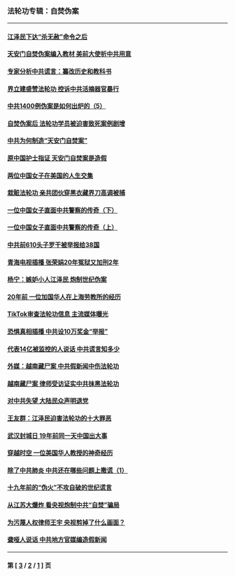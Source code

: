 ### 法轮功专辑：自焚伪案
---
#### [江泽民下达“杀无赦”命令之后](../../pages/nf5562/n13878084.md?08280430) 
#### [天安门自焚伪案编入教材 美前大使析中共用意](../../pages/nf5562/n13791932.md?08280430) 
#### [专家分析中共谎言：纂改历史和教科书](../../pages/nf5562/n13781542.md?08280430) 
#### [界立建盛赞法轮功 控诉中共活摘器官暴行](../../pages/nf5562/n13781971.md?08280430) 
#### [中共1400例伪案是如何出炉的（5）](../../pages/nf5562/n13226831.md?08280430) 
#### [自焚伪案后 法轮功学员被迫害致死案例剧增](../../pages/nf5562/n13190600.md?08280430) 
#### [中共为何制造“天安门自焚案”](../../pages/nf5562/n13183270.md?08280430) 
#### [原中国护士指证 天安门自焚案是造假](../../pages/nf5562/n13172289.md?08280430) 
#### [两位中国女子在美国的人生交集](../../pages/nf5562/n13156138.md?08280430) 
#### [栽赃法轮功 亲共团伙穿黑衣藏界刀高调被捕](../../pages/nf5562/n13073780.md?08280430) 
#### [一位中国女子直面中共警察的传奇（下）](../../pages/nf5562/n12989706.md?08280430) 
#### [一位中国女子直面中共警察的传奇（上）](../../pages/nf5562/n12985072.md?08280430) 
#### [中共前610头子罗干被举报给38国](../../pages/nf5562/n12975419.md?08280430) 
#### [青海电视插播 张荣娟20年冤狱又加刑2年](../../pages/nf5562/n12738166.md?08280430) 
#### [杨宁：嫉妒小人江泽民 炮制世纪伪案](../../pages/nf5562/n12724108.md?08280430) 
#### [20年前 一位加国华人在上海劳教所的经历](../../pages/nf5562/n12707932.md?08280430) 
#### [TikTok审查法轮功信息 主流媒体曝光](../../pages/nf5562/n12362336.md?08280430) 
#### [恐惧真相插播 中共设10万奖金“举报”](../../pages/nf5562/n12306396.md?08280430) 
#### [代表14亿被监控的人说话 中共谎言知多少](../../pages/nf5562/n12297484.md?08280430) 
#### [外媒：越南藏尸案 中共假新闻中伤法轮功](../../pages/nf5562/n12264411.md?08280430) 
#### [越南藏尸案 律师受访证实中共抹黑法轮功](../../pages/nf5562/n12261878.md?08280430) 
#### [对中共失望 大陆民众声明退党](../../pages/nf5562/n12187315.md?08280430) 
#### [王友群：江泽民迫害法轮功的十大罪恶](../../pages/nf5562/n12169074.md?08280430) 
#### [武汉封城日 19年前同一天中国出大事](../../pages/nf5562/n12150901.md?08280430) 
#### [穿越时空  一位美国华人教授的神奇经历](../../pages/nf5562/n12097460.md?08280430) 
#### [除了中共肺炎 中共还在哪些问题上撒谎（1）](../../pages/nf5562/n11955770.md?08280430) 
#### [十九年前的“伪火”不攻自破的世纪谎言](../../pages/nf5562/n11813238.md?08280430) 
#### [从江苏大爆炸 看央视炮制中共“自焚”骗局](../../pages/nf5562/n11140275.md?08280430) 
#### [为污蔑人权律师王宇 央视剪掉了什么画面？](../../pages/nf5562/n11130142.md?08280430) 
#### [聋哑人说话 中共地方官媒编造假新闻](../../pages/nf5562/n11006067.md?08280430) 

---
#### 第 [ [3](./3.md?08280430) / [2](./2.md?08280430) / [1](./1.md?08280430) ] 页
